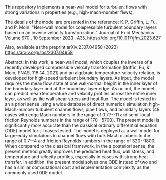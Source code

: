 This repository implements a near-wall model for turbulent flows with strong variations in properties (e.g., high-mach-number flows).

The details of the model are presented in the reference:
K. P. Griffin, L. Fu, and P. Moin. "Near-wall model for compressible turbulent boundary layers based on an inverse velocity transformation." Journal of Fluid Mechanics. Volume 970 , 10 September 2023 , A36, <https://doi.org/10.1017/jfm.2023.627>

Also, available as the preprint arXiv:2307.04958 (2023) <https://arxiv.org/abs/2307.04958>

Abstract:
In this work, a near-wall model, which couples the inverse of a recently developed compressible velocity transformation [Griffin, Fu, & Moin, PNAS, 118:34, 2021] and an algebraic temperature-velocity relation, is developed for high-speed turbulent boundary layers. As input, the model requires the mean flow state at one wall-normal height in the inner layer of the boundary layer and at the boundary-layer edge. As output, the model can predict mean temperature and velocity profiles across the entire inner layer, as well as the wall shear stress and heat flux. The model is tested in an a priori sense using a wide database of direct numerical simulation high-Mach-number turbulent channel flows, pipe flows, and boundary layers (48 cases with edge Mach numbers in the range of 0.77--11 and semi-local friction Reynolds numbers in the range of 170--5700). The present model is significantly more accurate than the classical ordinary differential equation (ODE) model for all cases tested. The model is deployed as a wall model for large-eddy simulations in channel flows with bulk Mach numbers in the range of 0.7--4 and friction Reynolds numbers in the range of 320--1800. When compared to the classical framework, in the a posteriori sense, the present method greatly improves the predicted heat flux, wall stress, and temperature and velocity profiles, especially in cases with strong heat transfer. In addition, the present model solves one ODE instead of two and has a similar computational cost and implementation complexity as the commonly used ODE model. 